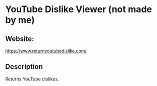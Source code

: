 # YouTube Dislike Viewer (not made by me)
## Website:
https://www.returnyoutubedislike.com/
## Description
Returns YouTube dislikes.
